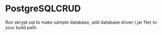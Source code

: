 # PostgreSQLCRUD
Run skrypt.sql to make sample database, 
add database driver (.jar file) to your build path.
